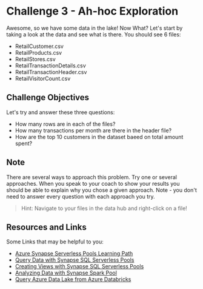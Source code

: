 # Challenge 3 - Ah-hoc Exploration

Awesome, so we have some data in the lake! Now What? Let's start by taking a look at the data and see what is there. You should see 6 files: 
* RetailCustomer.csv
* RetailProducts.csv
* RetailStores.csv
* RetailTransactionDetails.csv
* RetailTransactionHeader.csv
* RetailVisitorCount.csv

## Challenge Objectives

Let's try and answer these three questions: 
* How many rows are in each of the files? 
* How many transactions per month are there in the header file? 
* How are the top 10 customers in the dataset baeed on total amount spent? 

## Note
There are several ways to approach this problem. Try one or several approaches. When you speak to your coach to show your results you should be able to explain why you chose a given approach. Note - you don't need to answer every question with each approach you try.

> Hint: Navigate to your files in the data hub and right-click on a file!

## Resources and Links

Some Links that may be helpful to you: 
* [Azure Synapse Serverless Pools Learning Path](https://docs.microsoft.com/en-us/learn/paths/build-data-analytics-solutions-using-azure-synapse-serverless-sql-pools/)
* [Query Data with Synapse SQL Serverless Pools](https://docs.microsoft.com/en-us/azure/synapse-analytics/sql/develop-storage-files-overview)
* [Creating Views with Synapse SQL Serverless Pools](https://docs.microsoft.com/en-us/azure/synapse-analytics/sql/create-use-views)
* [Analyzing Data with Synapse Spark Pool](https://docs.microsoft.com/en-us/azure/synapse-analytics/get-started-analyze-spark)
* [Query Azure Data Lake from Azure Databricks](https://docs.microsoft.com/en-us/azure/storage/blobs/data-lake-storage-use-databricks-spark)
